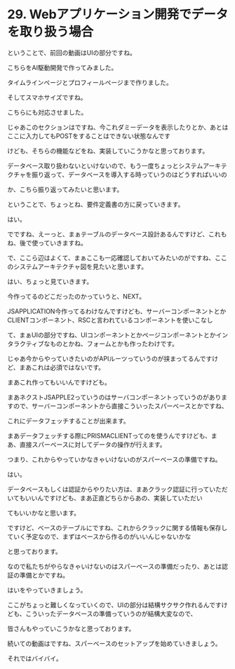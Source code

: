 # 29. Webアプリケーション開発でデータを取り扱う場合

  
ということで、前回の動画はUIの部分ですね。

こちらをAI駆動開発で作ってみました。

タイムラインページとプロフィールページまで作りました。

そしてスマホサイズですね。

こちらにも対応させました。

じゃあこのセクションはですね、今これダミーデータを表示したりとか、あとはここに入力してもPOSTをすることはできない状態なんです

けども、そちらの機能などをね、実装していこうかなと思っております。

データベース取り扱わないといけないので、もう一度ちょっとシステムアーキテクチャを振り返って、データベースを導入する時っていうのはどうすればいいの

か、こちら振り返ってみたいと思います。

ということで、ちょっとね、要件定義書の方に戻っていきます。

はい。

でですね、えーっと、まぁテーブルのデータベース設計あるんですけど、これもね、後で使っていきますね。

で、ここら辺はよくて、まぁここも一応確認しておいてみたいのがですね、ここのシステムアーキテクチャ図を見たいと思います。

はい、ちょっと見ていきます。

今作ってるのどこだったのかっていうと、NEXT。

JSAPPLICATION今作ってるわけなんですけども、サーバーコンポーネントとかCLIENTコンポーネント、RSCと言われているコンポーネントを使いこなし

て、まぁUIの部分ですね、UIコンポーネントとかページコンポーネントとかインタラクティブなものとかね、フォームとかも作ったわけです。

じゃあ今からやっていきたいのがAPIルーツっていうのが挟まってるんですけど、まあこれは必須ではないです。

まあこれ作ってもいいんですけども。

まあネクストJSAPPLE2っていうのはサーバコンポーネントっていうのがありますので、サーバーコンポーネントから直接こういったスパーベースとかですね、

これにデータフェッチすることが出来ます。

まあデータフェッチする際にPRISMACLIENTってのを使うんですけども、まあ、直接スパーベースに対してデータの操作が行えます。

つまり、これからやっていかなきゃいけないのがスパーベースの準備ですね。

はい。

データベースもしくは認証からやりたい方は、まあクラック認証に行っていただいてもいいんですけども、まあ正直どちらからあの、実装していただい

てもいいかなと思います。

ですけど、ベースのテーブルにですね、これからクラックに関する情報も保存していく予定なので、まずはベースから作るのがいいんじゃないかな

と思っております。

なので私たちがやらなきゃいけないのはスパーベースの準備だったり、あとは認証の準備とかですね。

はいをやっていきましょう。

ここがちょっと難しくなっていくので、UIの部分は結構サクサク作れるんですけども、こういったデータベースの準備っていうのが結構大変なので、

皆さんもやっていこうかなと思っております。

続いての動画はですね、スパーベースのセットアップを始めていきましょう。

それではバイバイ。
